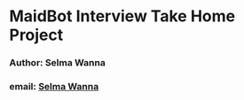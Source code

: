 # MaidBot Interview Take Home Project

### Author: Selma Wanna
### email: [Selma Wanna](slwanna@utexas.edu "2 cool 4 school")


